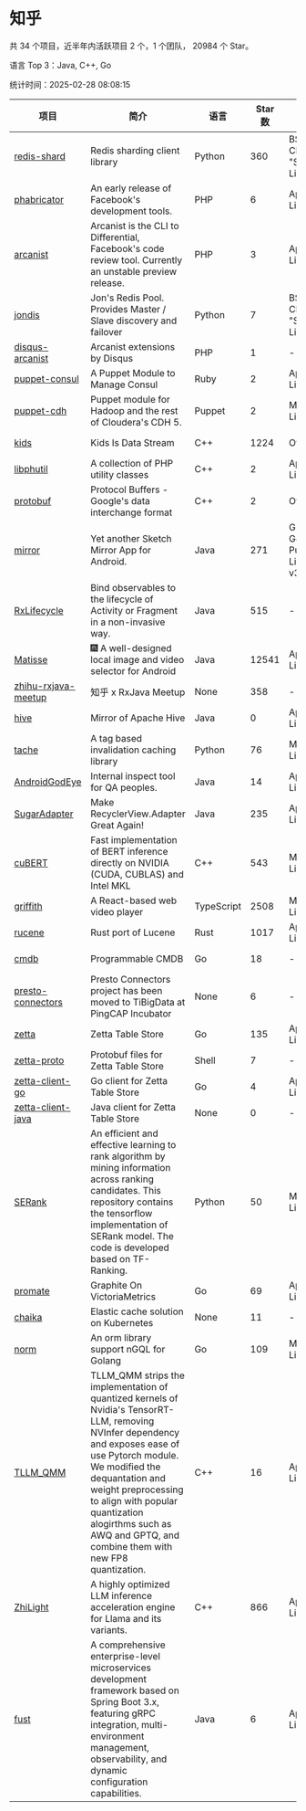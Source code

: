 # 知乎

共 34 个项目，近半年内活跃项目 2 个，1 个团队， 20984 个 Star。

语言 Top 3：Java, C++, Go

统计时间：2025-02-28 08:08:15

| 项目 | 简介 | 语言 | Star 数 | 协议 | 创建时间 | 最后更新时间 | 最后提交时间 |
| --- | --- | --- | --- | --- | --- | --- | --- |
| [redis-shard](https://github.com/zhihu/redis-shard) | Redis sharding client library | Python | 360 | BSD 2-Clause "Simplified" License | 2011-05-28 | 2024-12-09 | 2022-11-02 |
| [phabricator](https://github.com/zhihu/phabricator) | An early release of Facebook's development tools. | PHP | 6 | Apache License 2.0 | 2012-10-12 | 2022-12-29 | 2016-04-04 |
| [arcanist](https://github.com/zhihu/arcanist) | Arcanist is the CLI to Differential, Facebook's code review tool. Currently an unstable preview release. | PHP | 3 | Apache License 2.0 | 2012-11-08 | 2022-12-29 | 2016-02-16 |
| [jondis](https://github.com/zhihu/jondis) | Jon's Redis Pool.   Provides Master / Slave discovery and failover  | Python | 7 | BSD 2-Clause "Simplified" License | 2013-04-23 | 2019-07-05 | 2014-11-27 |
| [disqus-arcanist](https://github.com/zhihu/disqus-arcanist) | Arcanist extensions by Disqus | PHP | 1 | - | 2013-08-20 | 2020-01-16 | 2014-10-16 |
| [puppet-consul](https://github.com/zhihu/puppet-consul) | A Puppet Module to Manage Consul | Ruby | 2 | Apache License 2.0 | 2014-08-27 | 2015-07-22 | 2014-09-03 |
| [puppet-cdh](https://github.com/zhihu/puppet-cdh) | Puppet module for Hadoop and the rest of Cloudera's CDH 5. | Puppet | 2 | MIT License | 2014-10-09 | 2023-02-02 | 2015-12-04 |
| [kids](https://github.com/zhihu/kids) | Kids Is Data Stream | C++ | 1224 | Other | 2014-12-19 | 2025-01-11 | 2020-08-10 |
| [libphutil](https://github.com/zhihu/libphutil) | A collection of PHP utility classes | C++ | 2 | Apache License 2.0 | 2015-03-24 | 2016-03-14 | 2016-02-16 |
| [protobuf](https://github.com/zhihu/protobuf) | Protocol Buffers - Google's data interchange format | C++ | 2 | Other | 2016-07-22 | 2018-08-21 | 2016-07-22 |
| [mirror](https://github.com/zhihu/mirror) | Yet another Sketch Mirror App for Android.  | Java | 271 | GNU General Public License v3.0 | 2016-10-31 | 2024-12-10 | 2020-09-30 |
| [RxLifecycle](https://github.com/zhihu/RxLifecycle) | Bind observables to the lifecycle of Activity or Fragment in a non-invasive way. | Java | 515 | - | 2017-01-21 | 2025-02-09 | 2018-06-14 |
| [Matisse](https://github.com/zhihu/Matisse) | :fireworks: A well-designed local image and video selector for Android | Java | 12541 | Apache License 2.0 | 2017-04-13 | 2025-02-28 | 2023-05-15 |
| [zhihu-rxjava-meetup](https://github.com/zhihu/zhihu-rxjava-meetup) | 知乎 x RxJava Meetup | None | 358 | - | 2017-09-25 | 2024-03-08 | 2017-10-08 |
| [hive](https://github.com/zhihu/hive) | Mirror of Apache Hive | Java | 0 | Apache License 2.0 | 2017-11-09 | 2017-11-30 | 2017-11-09 |
| [tache](https://github.com/zhihu/tache) | A tag based invalidation caching library  | Python | 76 | MIT License | 2017-12-20 | 2025-02-11 | 2019-11-07 |
| [AndroidGodEye](https://github.com/zhihu/AndroidGodEye) | Internal inspect tool for QA peoples. | Java | 14 | Apache License 2.0 | 2018-01-29 | 2024-02-22 | 2018-03-14 |
| [SugarAdapter](https://github.com/zhihu/SugarAdapter) | Make RecyclerView.Adapter Great Again! | Java | 235 | Apache License 2.0 | 2018-12-05 | 2024-07-30 | 2019-06-24 |
| [cuBERT](https://github.com/zhihu/cuBERT) | Fast implementation of BERT inference directly on NVIDIA (CUDA, CUBLAS) and Intel MKL | C++ | 543 | MIT License | 2019-03-13 | 2025-02-03 | 2020-11-18 |
| [griffith](https://github.com/zhihu/griffith) | A React-based web video player | TypeScript | 2508 | MIT License | 2019-03-22 | 2025-01-18 | 2024-03-18 |
| [rucene](https://github.com/zhihu/rucene) | Rust port of Lucene | Rust | 1017 | Apache License 2.0 | 2019-05-29 | 2025-02-24 | 2024-02-16 |
| [cmdb](https://github.com/zhihu/cmdb) | Programmable CMDB | Go | 18 | - | 2020-04-26 | 2023-11-08 | 2020-06-15 |
| [presto-connectors](https://github.com/zhihu/presto-connectors) | Presto Connectors project has been moved to TiBigData at PingCAP Incubator | None | 6 | - | 2020-05-02 | 2020-06-10 | 2020-06-10 |
| [zetta](https://github.com/zhihu/zetta) | Zetta Table Store | Go | 135 | Apache License 2.0 | 2020-05-12 | 2025-01-04 | 2021-04-06 |
| [zetta-proto](https://github.com/zhihu/zetta-proto) | Protobuf files for Zetta Table Store | Shell | 7 | - | 2020-05-12 | 2024-06-18 | 2021-04-04 |
| [zetta-client-go](https://github.com/zhihu/zetta-client-go) | Go client for Zetta Table Store | Go | 4 | Apache License 2.0 | 2020-05-12 | 2024-06-18 | 2021-04-05 |
| [zetta-client-java](https://github.com/zhihu/zetta-client-java) | Java client for Zetta Table Store | None | 0 | - | 2020-07-03 | 2020-07-03 | 2020-07-03 |
| [SERank](https://github.com/zhihu/SERank) | An efficient and effective learning to rank algorithm by mining information across ranking candidates. This repository contains the tensorflow implementation of SERank model. The code is developed based on TF-Ranking. | Python | 50 | MIT License | 2020-08-05 | 2024-09-26 | 2021-03-29 |
| [promate](https://github.com/zhihu/promate) | Graphite On VictoriaMetrics | Go | 69 | Apache License 2.0 | 2020-11-17 | 2025-02-13 | 2021-03-03 |
| [chaika](https://github.com/zhihu/chaika) | Elastic cache solution on Kubernetes | None | 11 | - | 2021-03-22 | 2024-06-18 | 2021-03-22 |
| [norm](https://github.com/zhihu/norm) | An orm library support nGQL for Golang | Go | 109 | MIT License | 2021-07-13 | 2025-02-28 | 2024-07-05 |
| [TLLM_QMM](https://github.com/zhihu/TLLM_QMM) | TLLM_QMM strips the implementation of quantized kernels of Nvidia's TensorRT-LLM, removing NVInfer dependency and exposes ease of use Pytorch module. We modified the dequantation and weight preprocessing to align with popular quantization alogirthms such as AWQ and GPTQ, and combine them with new FP8 quantization. | C++ | 16 | Apache License 2.0 | 2024-07-05 | 2025-01-30 | 2024-07-05 |
| [ZhiLight](https://github.com/zhihu/ZhiLight) | A highly optimized LLM inference acceleration engine for Llama and its variants. | C++ | 866 | Apache License 2.0 | 2024-12-06 | 2025-02-27 | 2025-02-27 |
| [fust](https://github.com/zhihu/fust) | A comprehensive enterprise-level microservices development framework based on Spring Boot 3.x, featuring gRPC integration, multi-environment management, observability, and dynamic configuration capabilities. | Java | 6 | Apache License 2.0 | 2025-02-27 | 2025-02-28 | 2025-02-27 |
